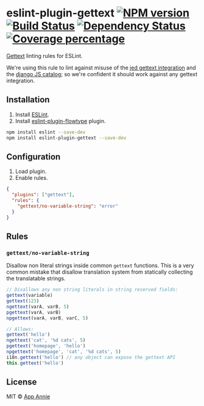 # eslint-plugin-gettext [![NPM version][npm-image]][npm-url] [![Build Status][travis-image]][travis-url] [![Dependency Status][daviddm-image]][daviddm-url] [![Coverage percentage][coveralls-image]][coveralls-url]

[Gettext](https://en.wikipedia.org/wiki/Gettext) linting rules for ESLint.

We're using this rule to lint against misuse of the [jed gettext integration](https://github.com/messageformat/Jed) and the [django JS catalog](https://docs.djangoproject.com/en/1.11/topics/i18n/translation/#internationalization-in-javascript-code); so we're confident it should work against any gettext integration.

## Installation

1. Install [ESLint](https://www.github.com/eslint/eslint).
1. Install [eslint-plugin-flowtype](https://github.com/appannie/eslint-plugin-gettext) plugin.

```sh
npm install eslint --save-dev
npm install eslint-plugin-gettext --save-dev
```

## Configuration

1. Load plugin.
1. Enable rules.

```json
{
  "plugins": ["gettext"],
  "rules": {
    "gettext/no-variable-string": "error"
  }
}
```

## Rules

### <code>gettext/no-variable-string</code>

Disallow non literal strings inside common `gettext` functions. This is a very common mistake that disallow translation system from statically collecting the translatable strings.

```js
// Disallows any non string literals in string reserved fields:
gettext(variable)
gettext(123)
ngettext(varA, varB, 5)
pgettext(varA, varB)
npgettext(varA, varB, varC, 5)

// Allows:
gettext('hello')
ngettext('cat', '%d cats', 5)
pgettext('homepage', 'hello')
npgettext('homepage', 'cat', '%d cats', 5)
i18n.gettext('hello') // any object can expose the gettext API
this.gettext('hello')
```

## License

MIT © [App Annie](https://www.appannie.com/en/about/careers/engineering/)

[npm-image]: https://badge.fury.io/js/eslint-plugin-gettext.svg
[npm-url]: https://npmjs.org/package/eslint-plugin-gettext
[travis-image]: https://travis-ci.org/appannie/eslint-plugin-gettext.svg?branch=master
[travis-url]: https://travis-ci.org/appannie/eslint-plugin-gettext
[daviddm-image]: https://david-dm.org/appannie/eslint-plugin-gettext.svg?theme=shields.io
[daviddm-url]: https://david-dm.org/appannie/eslint-plugin-gettext
[coveralls-image]: https://coveralls.io/repos/appannie/eslint-plugin-gettext/badge.svg
[coveralls-url]: https://coveralls.io/r/appannie/eslint-plugin-gettext
